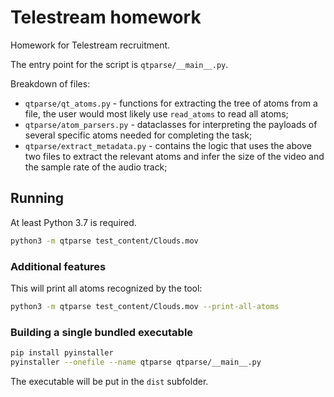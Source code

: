 # Telestream homework

Homework for Telestream recruitment.

The entry point for the script is `qtparse/__main__.py`.

Breakdown of files:

- `qtparse/qt_atoms.py` - functions for extracting the tree of atoms from a
  file, the user would most likely use `read_atoms` to read all atoms;
- `qtparse/atom_parsers.py` - dataclasses for interpreting the payloads of
  several specific atoms needed for completing the task;
- `qtparse/extract_metadata.py` - contains the logic that uses the above two
  files to extract the relevant atoms and infer the size of the video and the
  sample rate of the audio track;

## Running

At least Python 3.7 is required.

```bash
python3 -m qtparse test_content/Clouds.mov
```

### Additional features

This will print all atoms recognized by the tool:

```bash
python3 -m qtparse test_content/Clouds.mov --print-all-atoms
```

### Building a single bundled executable

```bash
pip install pyinstaller
pyinstaller --onefile --name qtparse qtparse/__main__.py
```

The executable will be put in the `dist` subfolder.
